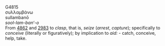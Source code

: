 G4815  
συλλαμβάνω  
sullambanō  
*sool-lam-ban‘-o*  
From [4862](g4862) and [2983](g2983) to *clasp*, that is, *seize*
(*arrest*, *capture*); specifically to *conceive* (literally or
figuratively); by implication to *aid:* - catch, conceive, help, take.  
